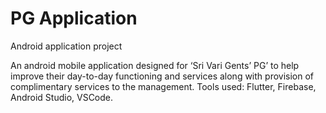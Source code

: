 # PG Application

Android application project

An android mobile application designed for ‘Sri Vari Gents’ PG’ to help improve their day-to-day functioning and services along with provision of complimentary services to the management.
Tools used: Flutter, Firebase, Android Studio, VSCode.

